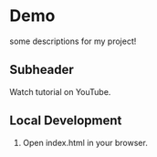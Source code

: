 # Demo

some descriptions for my project!

## Subheader

Watch tutorial on YouTube.

## Local Development

1. Open index.html in your browser.